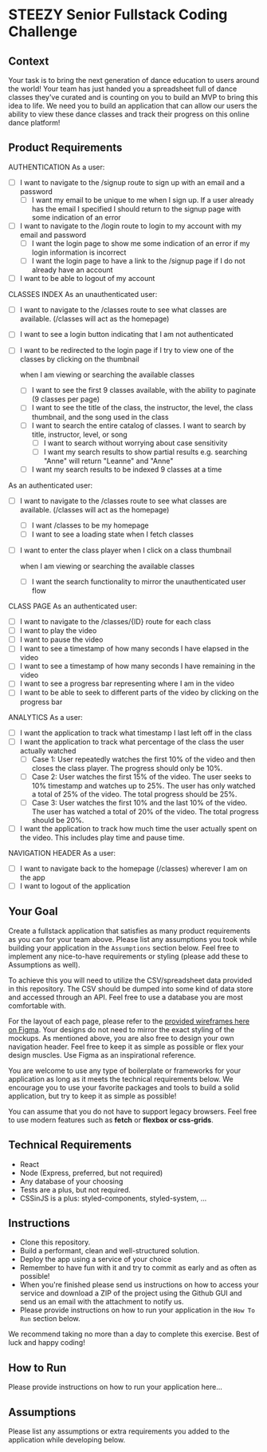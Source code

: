 # STEEZY Senior Fullstack Coding Challenge

## Context

Your task is to bring the next generation of dance education to users around the world! Your team has just handed you a spreadsheet full of dance classes they've curated and is counting on you to build an MVP to bring this idea to life. We need you to build an application that can allow our users the ability to view these dance classes and track their progress on this online dance platform! 

## Product Requirements

AUTHENTICATION
As a user:
- [ ] I want to navigate to the /signup route to sign up with an email and a password
  - [ ] I want my email to be unique to me when I sign up. If a user already has the email I specified I should return to the signup page with some indication of an error
- [ ] I want to navigate to the /login route to login to my account with my email and password
  - [ ] I want the login page to show me some indication of an error if my login information is incorrect
  - [ ] I want the login page to have a link to the /signup page if I do not already have an account
- [ ] I want to be able to logout of my account

CLASSES INDEX
As an unauthenticated user:
- [ ] I want to navigate to the /classes route to see what classes are available. (/classes will act as the homepage)
- [ ] I want to see a login button indicating that I am not authenticated
- [ ] I want to be redirected to the login page if I try to view one of the classes by clicking on the thumbnail
  
  when I am viewing or searching the available classes
  - [ ] I want to see the first 9 classes available, with the ability to paginate (9 classes per page)
  - [ ] I want to see the title of the class, the instructor, the level, the class thumbnail, and the song used in the class
  - [ ] I want to search the entire catalog of classes. I want to search by title, instructor, level, or song
    - [ ] I want to search without worrying about case sensitivity
    - [ ] I want my search results to show partial results e.g. searching "Anne" will return "Leanne" and "Anne"
  - [ ] I want my search results to be indexed 9 classes at a time

As an authenticated user:
- [ ] I want to navigate to the /classes route to see what classes are available. (/classes will act as the homepage)
  - [ ] I want /classes to be my homepage
  - [ ] I want to see a loading state when I fetch classes
- [ ] I want to enter the class player when I click on a class thumbnail  

  when I am viewing or searching the available classes
  - [ ] I want the search functionality to mirror the unauthenticated user flow

CLASS PAGE
As an authenticated user:
- [ ] I want to navigate to the /classes/{ID} route for each class
- [ ] I want to play the video
- [ ] I want to pause the video
- [ ] I want to see a timestamp of how many seconds I have elapsed in the video
- [ ] I want to see a timestamp of how many seconds I have remaining in the video
- [ ] I want to see a progress bar representing where I am in the video
- [ ] I want to be able to seek to different parts of the video by clicking on the progress bar

ANALYTICS
As a user:
- [ ] I want the application to track what timestamp I last left off in the class
- [ ] I want the application to track what percentage of the class the user actually watched
  - [ ] Case 1: User repeatedly watches the first 10% of the video and then closes the class player. The progress should only be 10%.
  - [ ] Case 2: User watches the first 15% of the video. The user seeks to 10% timestamp and watches up to 25%. The user has only watched a total of 25% of the video. The total progress should be 25%.
  - [ ] Case 3: User watches the first 10% and the last 10% of the video. The user has watched a total of 20% of the video. The total progress should be 20%.
- [ ] I want the application to track how much time the user actually spent on the video. This includes play time and pause time.

NAVIGATION HEADER
As a user:
- [ ] I want to navigate back to the homepage (/classes) wherever I am on the app
- [ ] I want to logout of the application

## Your Goal

Create a fullstack application that satisfies as many product requirements as you can for your team above. Please list any assumptions you took while building your application in the `Assumptions` section below. Feel free to implement any nice-to-have requirements or styling (please add these to Assumptions as well). 

To achieve this you will need to utilize the CSV/spreadsheet data provided in this repository. The CSV should be dumped into some kind of data store and accessed through an API. Feel free to use a database you are most comfortable with.

For the layout of each page, please refer to the [provided wireframes here on Figma](https://www.figma.com/file/2PJs4oGfknIqokVHVN9xLH/%5BWEB%5D-Classes-Take-Home-Test?node-id=1060%3A178). Your designs do not need to mirror the exact styling of the mockups. As mentioned above, you are also free to design your own navigation header. Feel free to keep it as simple as possible or flex your design muscles. Use Figma as an inspirational reference. 

You are welcome to use any type of boilerplate or frameworks for your application as long as it meets the technical requirements below. We encourage you to use your favorite packages and tools to build a solid application, but try to keep it as simple as possible!

You can assume that you do not have to support legacy browsers. Feel free to use modern features such as **fetch** or **flexbox or css-grids**. 

## Technical Requirements
- React
- Node (Express, preferred, but not required)
- Any database of your choosing
- Tests are a plus, but not required. 
- CSSinJS is a plus: styled-components, styled-system, ...

## Instructions

- Clone this repository.
- Build a performant, clean and well-structured solution.
- Deploy the app using a service of your choice
- Remember to have fun with it and try to commit as early and as often as possible!
- When you're finished please send us instructions on how to access your service and download a ZIP of the project using the Github GUI and send us an email with the attachment to notify us.
- Please provide instructions on how to run your application in the `How To Run` section below.

We recommend taking no more than a day to complete this exercise. Best of luck and happy coding!

## How to Run  
Please provide instructions on how to run your application here...


## Assumptions
Please list any assumptions or extra requirements you added to the application while developing below.
